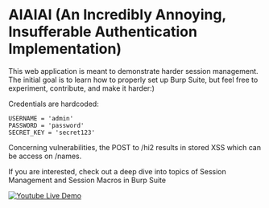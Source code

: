 # AIAIAI (An Incredibly Annoying, Insufferable Authentication Implementation)

This web application is meant to demonstrate harder session management. The initial goal is to learn how to properly set up Burp Suite, but feel free to experiment, contribute, and make it harder:)

Credentials are hardcoded:
```
USERNAME = 'admin'
PASSWORD = 'password'
SECRET_KEY = 'secret123'
```

Concerning vulnerabilities, the POST to /hi2 results in stored XSS which can be access on /names. 

If you are interested, check out a deep dive into topics of Session Management and Session Macros in Burp Suite

[![Youtube Live Demo](https://github.com/Hipapheralkus/AIAIAI/assets/4717664/f81b7530-a237-43e9-9ad8-03fd1b9e3744)](https://youtu.be/mzm7BFz4EV4)
